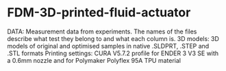 # FDM-3D-printed-fluid-actuator
DATA: Measurement data from experiments. The names of the files describe what test they belong to and what each column is.
3D models: 3D models of original and optimised samples in native .SLDPRT, .STEP and .STL formats
Printing settings: CURA V5.7.2 profile for ENDER 3 V3 SE with a 0.6mm nozzle and for Polymaker Polyflex 95A TPU material
